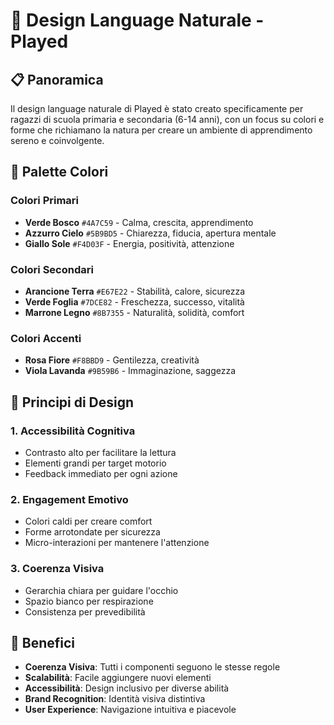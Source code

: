 # 🌿 Design Language Naturale - Played

## 📋 Panoramica

Il design language naturale di Played è stato creato specificamente per ragazzi di scuola primaria e secondaria (6-14 anni), con un focus su colori e forme che richiamano la natura per creare un ambiente di apprendimento sereno e coinvolgente.

## 🎨 Palette Colori

### Colori Primari
- **Verde Bosco** `#4A7C59` - Calma, crescita, apprendimento
- **Azzurro Cielo** `#5B9BD5` - Chiarezza, fiducia, apertura mentale  
- **Giallo Sole** `#F4D03F` - Energia, positività, attenzione

### Colori Secondari
- **Arancione Terra** `#E67E22` - Stabilità, calore, sicurezza
- **Verde Foglia** `#7DCE82` - Freschezza, successo, vitalità
- **Marrone Legno** `#8B7355` - Naturalità, solidità, comfort

### Colori Accenti
- **Rosa Fiore** `#F8BBD9` - Gentilezza, creatività
- **Viola Lavanda** `#9B59B6` - Immaginazione, saggezza

## 🎨 Principi di Design

### 1. Accessibilità Cognitiva
- Contrasto alto per facilitare la lettura
- Elementi grandi per target motorio
- Feedback immediato per ogni azione

### 2. Engagement Emotivo
- Colori caldi per creare comfort
- Forme arrotondate per sicurezza
- Micro-interazioni per mantenere l'attenzione

### 3. Coerenza Visiva
- Gerarchia chiara per guidare l'occhio
- Spazio bianco per respirazione
- Consistenza per prevedibilità

## 🎯 Benefici

- **Coerenza Visiva**: Tutti i componenti seguono le stesse regole
- **Scalabilità**: Facile aggiungere nuovi elementi
- **Accessibilità**: Design inclusivo per diverse abilità
- **Brand Recognition**: Identità visiva distintiva
- **User Experience**: Navigazione intuitiva e piacevole 